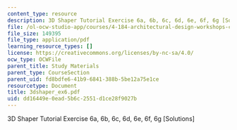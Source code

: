 ```yaml
---
content_type: resource
description: 3D Shaper Tutorial Exercise 6a, 6b, 6c, 6d, 6e, 6f, 6g [Solutions]
file: /ol-ocw-studio-app/courses/4-184-architectural-design-workshops-computational-design-for-housing-spring-2002/dd16449e0ead5b6c2551d1ce28f9027b_3dshaper_ex6.pdf
file_size: 149395
file_type: application/pdf
learning_resource_types: []
license: https://creativecommons.org/licenses/by-nc-sa/4.0/
ocw_type: OCWFile
parent_title: Study Materials
parent_type: CourseSection
parent_uid: fd8bdfe6-41b9-6841-388b-5be12a75e1ce
resourcetype: Document
title: 3dshaper_ex6.pdf
uid: dd16449e-0ead-5b6c-2551-d1ce28f9027b
---
```

3D Shaper Tutorial Exercise 6a, 6b, 6c, 6d, 6e, 6f, 6g [Solutions]
